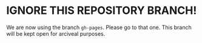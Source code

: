# IGNORE THIS REPOSITORY BRANCH! 
We are now using the branch `gh-pages`. Please go to that one.
This branch will be kept open for arciveal purposes.
